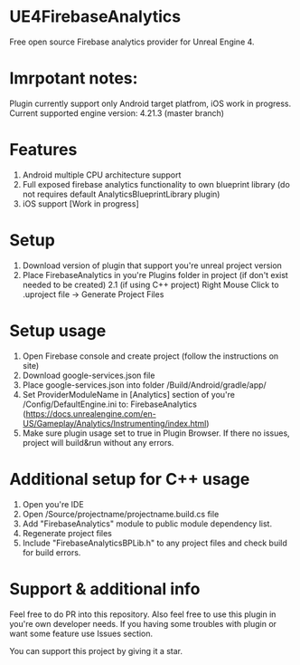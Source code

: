 # UE4FirebaseAnalytics
Free open source Firebase analytics provider for Unreal Engine 4. 

# Imrpotant notes: 
Plugin currently support only Android target platfrom, iOS work in progress.
Current supported engine version: 4.21.3 (master branch)

# Features
1. Android multiple CPU architecture support
2. Full exposed firebase analytics functionality to own blueprint library (do not requires default AnalyticsBlueprintLibrary plugin)
3. iOS support [Work in progress]

# Setup
1. Download version of plugin that support you're unreal project version
2. Place FirebaseAnalytics in you're Plugins folder in project (if don't exist needed to be created)
2.1 (if using C++ project) Right Mouse Click to .uproject file -> Generate Project Files 

# Setup usage
1. Open Firebase console and create project (follow the instructions on site)
2. Download google-services.json file
3. Place google-services.json into folder /Build/Android/gradle/app/ 
4. Set ProviderModuleName in [Analytics] section of you're /Config/DefaultEngine.ini to: FirebaseAnalytics 
  (https://docs.unrealengine.com/en-US/Gameplay/Analytics/Instrumenting/index.html)
5. Make sure plugin usage set to true in Plugin Browser. If there no issues, project will build&run without any errors. 

# Additional setup for C++ usage
1. Open you're IDE
2. Open /Source/projectname/projectname.build.cs file 
3. Add "FirebaseAnalytics" module to public module dependency list. 
4. Regenerate project files
5. Include "FirebaseAnalyticsBPLib.h" to any project files and check build for build errors. 

# Support & additional info
Feel free to do PR into this repository. Also feel free to use this plugin in you're own developer needs.
If you having some troubles with plugin or want some feature use Issues section.

You can support this project by giving it a star.
